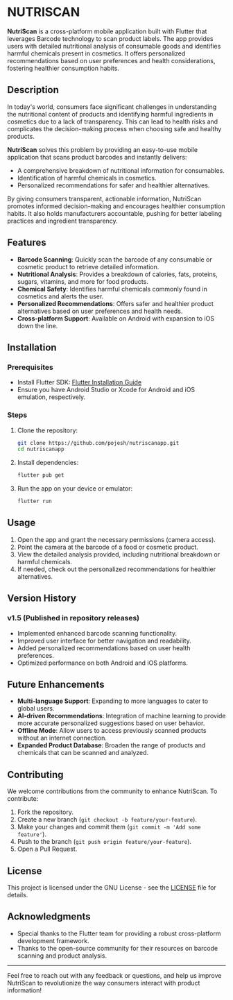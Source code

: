 # NUTRISCAN

**NutriScan** is a cross-platform mobile application built with Flutter that leverages Barcode technology to scan product labels. The app provides users with detailed nutritional analysis of consumable goods and identifies harmful chemicals present in cosmetics. It offers personalized recommendations based on user preferences and health considerations, fostering healthier consumption habits.

## Description
In today's world, consumers face significant challenges in understanding the nutritional content of products and identifying harmful ingredients in cosmetics due to a lack of transparency. This can lead to health risks and complicates the decision-making process when choosing safe and healthy products.

**NutriScan** solves this problem by providing an easy-to-use mobile application that scans product barcodes and instantly delivers:
- A comprehensive breakdown of nutritional information for consumables.
- Identification of harmful chemicals in cosmetics.
- Personalized recommendations for safer and healthier alternatives.

By giving consumers transparent, actionable information, NutriScan promotes informed decision-making and encourages healthier consumption habits. It also holds manufacturers accountable, pushing for better labeling practices and ingredient transparency.

## Features
- **Barcode Scanning**: Quickly scan the barcode of any consumable or cosmetic product to retrieve detailed information.
- **Nutritional Analysis**: Provides a breakdown of calories, fats, proteins, sugars, vitamins, and more for food products.
- **Chemical Safety**: Identifies harmful chemicals commonly found in cosmetics and alerts the user.
- **Personalized Recommendations**: Offers safer and healthier product alternatives based on user preferences and health needs.
- **Cross-platform Support**: Available on Android with expansion to iOS down the line.

## Installation

### Prerequisites
- Install Flutter SDK: [Flutter Installation Guide](https://flutter.dev/docs/get-started/install)
- Ensure you have Android Studio or Xcode for Android and iOS emulation, respectively.

### Steps
1. Clone the repository:
    ```bash
    git clone https://github.com/pojesh/nutriscanapp.git
    cd nutriscanapp
    ```

2. Install dependencies:
    ```bash
    flutter pub get
    ```

3. Run the app on your device or emulator:
    ```bash
    flutter run
    ```

## Usage
1. Open the app and grant the necessary permissions (camera access).
2. Point the camera at the barcode of a food or cosmetic product.
3. View the detailed analysis provided, including nutritional breakdown or harmful chemicals.
4. If needed, check out the personalized recommendations for healthier alternatives.

## Version History
### v1.5 (Published in repository releases)
- Implemented enhanced barcode scanning functionality.
- Improved user interface for better navigation and readability.
- Added personalized recommendations based on user health preferences.
- Optimized performance on both Android and iOS platforms.
  
## Future Enhancements
- **Multi-language Support**: Expanding to more languages to cater to global users.
- **AI-driven Recommendations**: Integration of machine learning to provide more accurate personalized suggestions based on user behavior.
- **Offline Mode**: Allow users to access previously scanned products without an internet connection.
- **Expanded Product Database**: Broaden the range of products and chemicals that can be scanned and analyzed.

## Contributing
We welcome contributions from the community to enhance NutriScan. To contribute:
1. Fork the repository.
2. Create a new branch (`git checkout -b feature/your-feature`).
3. Make your changes and commit them (`git commit -m 'Add some feature'`).
4. Push to the branch (`git push origin feature/your-feature`).
5. Open a Pull Request.

## License
This project is licensed under the GNU License - see the [LICENSE](LICENSE) file for details.

## Acknowledgments
- Special thanks to the Flutter team for providing a robust cross-platform development framework.
- Thanks to the open-source community for their resources on barcode scanning and product analysis.
  
---

Feel free to reach out with any feedback or questions, and help us improve NutriScan to revolutionize the way consumers interact with product information!
